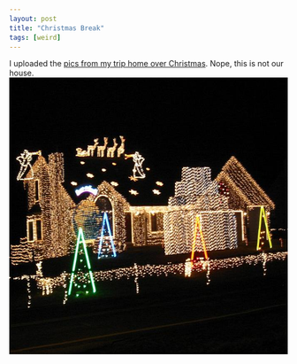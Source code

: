 ```yaml
---
layout: post
title: "Christmas Break"
tags: [weird]
---
```


I uploaded the [pics from my trip home over Christmas](http://kurup.org/photo/album?album_id=13244). Nope, this is not our house.  <img src="/files/photos/christmas-lights.jpg" height="500" width="667" alt="Christmas Lights"/>
